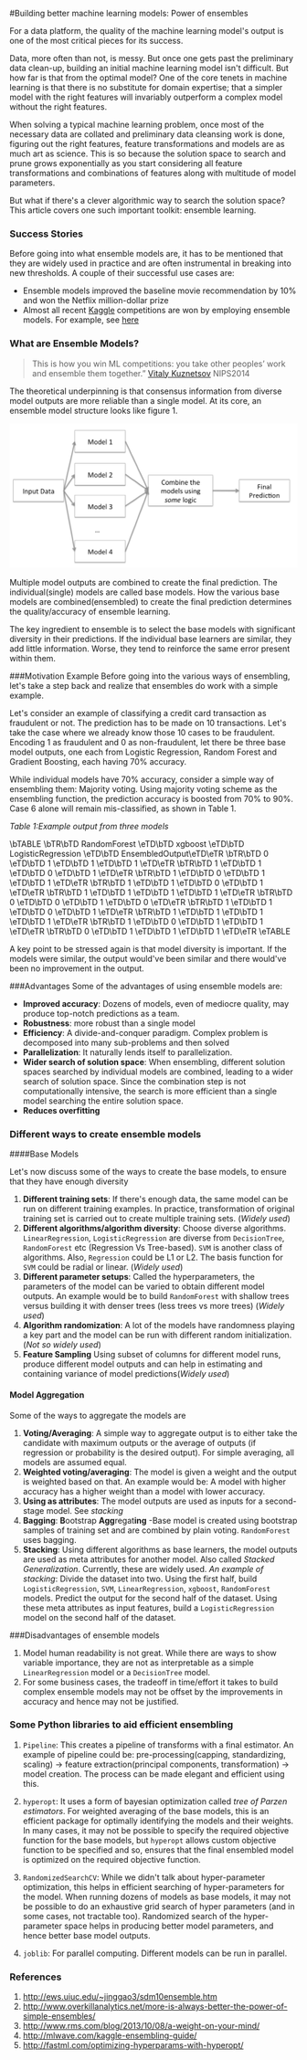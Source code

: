 #Building better machine learning models: Power of ensembles

For a data platform, the quality of the machine learning model's output is one of the most critical pieces for its success.

Data, more often than not, is messy. But once one gets past the preliminary data clean-up, building an initial machine learning model isn't difficult. But how far is that from the optimal model? One of the core tenets in machine learning is that there is no substitute for domain expertise; that a simpler model with the right features will invariably outperform a complex model without the right features.

When solving a typical machine learning problem, once most of the necessary data are collated and preliminary data cleansing work is done, figuring out the right features, feature transformations and models are as much art as science. This is so because the solution space to search and prune grows exponentially as you start considering all feature transformations and combinations of features along with multitude of model parameters.

But what if there's a clever algorithmic way to search the solution space? This article covers one such important toolkit: ensemble learning.

### Success Stories

Before going into what ensemble models are, it has to be mentioned that they are widely used in practice and are often instrumental in breaking into new thresholds. A couple of their successful use cases are:


* Ensemble models improved the baseline movie recommendation by 10% and won the  Netflix million-dollar prize
* Almost all recent [Kaggle](https://www.kaggle.com/) competitions are won by employing ensemble models. For example, see [here](https://github.com/ChenglongChen/Kaggle_CrowdFlower)


### What are Ensemble Models?
>This is how you win ML competitions: you take other peoples’ work and ensemble them together.” [Vitaly Kuznetsov](http://cims.nyu.edu/~vitaly/) NIPS2014


The theoretical underpinning is that consensus information from diverse model outputs are more reliable than a single model.
 At its core, an ensemble model structure looks like figure 1.

![Figure 1: Ensemble model structure](ensemble_1.png)

Multiple model outputs are combined to create the final prediction. The individual(single) models are called base models. How the various base models are combined(ensembled) to create the final prediction determines the quality/accuracy of ensemble learning.

The key ingredient to ensemble is to select the base models with significant diversity in their predictions. If the individual base learners are similar, they add little information. Worse, they tend to reinforce the same error present within them.

###Motivation Example
Before going into the various ways of ensembling, let's take a step back and realize that ensembles do work with a simple example.

Let's consider an example of classifying a credit card transaction as fraudulent or not. The prediction has to be made on 10 transactions. Let's take the case where we already know those 10 cases to be fraudulent. Encoding 1 as fraudulent and 0 as non-fraudulent, let there be three base model outputs, one each from Logistic Regression, Random Forest and Gradient Boosting, each having 70% accuracy.

While individual models have 70% accuracy, consider a simple way of ensembling them: Majority voting. Using majority voting scheme as the ensembling function, the prediction accuracy is boosted from 70% to 90%. Case 6 alone will remain mis-classified, as shown in Table 1.


*Table 1:Example output from three models*

\bTABLE
\bTR\bTD RandomForest \eTD\bTD xgboost \eTD\bTD LogisticRegression \eTD\bTD EnsembledOutput\eTD\eTR
\bTR\bTD 0           \eTD\bTD 1       \eTD\bTD      1            \eTD\bTD 1  \eTD\eTR
\bTR\bTD 1           \eTD\bTD 1       \eTD\bTD      0            \eTD\bTD 1  \eTD\eTR
\bTR\bTD 1           \eTD\bTD 0       \eTD\bTD      1            \eTD\bTD 1  \eTD\eTR
\bTR\bTD 1           \eTD\bTD 1       \eTD\bTD      0            \eTD\bTD 1  \eTD\eTR
\bTR\bTD 1           \eTD\bTD 1       \eTD\bTD      1            \eTD\bTD 1  \eTD\eTR
\bTR\bTD 0           \eTD\bTD 0       \eTD\bTD      1            \eTD\bTD 0  \eTD\eTR
\bTR\bTD 1           \eTD\bTD 1       \eTD\bTD      0            \eTD\bTD 1  \eTD\eTR
\bTR\bTD 1           \eTD\bTD 1       \eTD\bTD      1            \eTD\bTD 1  \eTD\eTR
\bTR\bTD 1           \eTD\bTD 0       \eTD\bTD      1            \eTD\bTD 1  \eTD\eTR
\bTR\bTD 0           \eTD\bTD 1       \eTD\bTD      1            \eTD\bTD 1  \eTD\eTR
\eTABLE


A key point to be stressed again is that model diversity is important. If the models were similar, the output would've been similar and there would've been no improvement in the output.

###Advantages
 Some of the advantages of using ensemble models are:

* **Improved accuracy**: Dozens of models, even of mediocre quality, may produce top-notch predictions as a team.
* **Robustness**: more robust than a single model
* **Efficiency**: A divide-and-conquer paradigm. Complex problem is decomposed into many sub-problems and then solved
* **Parallelization**: It naturally lends itself to parallelization.
* **Wider search of solution space**: When ensembling, different solution spaces searched by individual models are combined, leading to a wider search of solution space. Since the combination step is not computationally intensive, the search is more efficient than a single model searching the entire solution space.
* **Reduces overfitting**


### Different ways to create ensemble models

####Base Models

Let's now discuss some of the ways to create the base models, to ensure that they have enough diversity

1. **Different training sets**: If there's enough data, the same model can be run on different training examples. In practice, transformation of original training set is carried out to create multiple training sets. (*Widely used*)
2. **Different algorithms/algorithm diversity**: Choose diverse algorithms. `LinearRegression`, `LogisticRegression` are diverse from `DecisionTree`, `RandomForest` etc (Regression Vs Tree-based). `SVM` is another class of algorithms. Also, `Regression` could be L1 or L2. The basis function for `SVM` could be radial or linear.  (*Widely used*)
3. **Different parameter setups**: Called the hyperparameters, the parameters of the model can be varied to obtain different model outputs. An example would be to build `RandomForest` with shallow trees versus building it with denser trees (less trees vs more trees) (*Widely used*)
4. **Algorithm randomization**: A lot of the models have randomness playing a key part and the model can be run with different random initialization. (*Not so widely used*)
5. **Feature Sampling** Using subset of columns for different model runs, produce different model outputs and can help in estimating and containing variance of model predictions(*Widely used*)


#### Model Aggregation

Some of the ways to aggregate the models are

1. **Voting/Averaging**: A simple way to aggregate output is to either take the candidate with maximum outputs or the average of outputs (if regression or probability is the desired output). For simple averaging, all models are assumed equal.
3. **Weighted voting/averaging**: The model is given a weight and the output is weighted based on that. An example would be: A model with higher accuracy has a higher weight than a model with lower accuracy.
4. **Using as attributes**: The model outputs are used as inputs for a second-stage model. See *stacking*
5. **Bagging**: **B**ootstrap **Agg**regat**ing** -Base model is created using bootstrap samples of training set and are combined by plain voting. `RandomForest` uses bagging.
6. **Stacking**: Using different algorithms as base learners, the model outputs are used as meta attributes for another model. Also called *Stacked Generalization*. Currently, these are widely used. *An example of stacking*: Divide the dataset into two. Using the first half, build `LogisticRegression`, `SVM`, `LinearRegression`, `xgboost`, `RandomForest` models. Predict the output for the second half of the dataset. Using these meta attributes as input features, build a `LogisticRegression` model on the second half of the dataset.

###Disadvantages of ensemble models

1. Model human readability is not great. While there are ways to show variable importance, they are not as interpretable as a simple `LinearRegression` model or a `DecisionTree` model.
2. For some business cases, the tradeoff in time/effort it takes to build complex ensemble models may not be offset by the improvements in accuracy and hence may not be justified.

### Some Python libraries to aid efficient ensembling

1. `Pipeline`: This creates a pipeline of transforms with a final estimator. An example of pipeline could be: pre-processing(capping, standardizing, scaling) -> feature extraction(principal components, transformation) -> model creation.  The process can be made elegant and efficient using this.

2. `hyperopt`: It uses a form of bayesian optimization called *tree of Parzen estimators*. For weighted averaging of the base models, this is an efficient package for optimally identifying the models and their weights. In many cases, it may not be possible to specify the required objective function for the base models, but `hyperopt` allows custom objective function to be specified and so, ensures that the final ensembled model is optimized on the required objective function.

3. `RandomizedSearchCV`: While we didn't talk about hyper-parameter optimization, this helps in efficient searching of hyper-parameters for the model. When running dozens of models as base models, it may not be possible to do an exhaustive grid search of hyper parameters (and in some cases, not tractable too). Randomized search of the hyper-parameter space helps in producing better model parameters, and hence better base model outputs.
4. `joblib`: For parallel computing. Different models can be run in parallel.


### References
1. http://ews.uiuc.edu/~jinggao3/sdm10ensemble.htm
2. http://www.overkillanalytics.net/more-is-always-better-the-power-of-simple-ensembles/
3. http://www.rms.com/blog/2013/10/08/a-weight-on-your-mind/
4. http://mlwave.com/kaggle-ensembling-guide/
5. http://fastml.com/optimizing-hyperparams-with-hyperopt/

